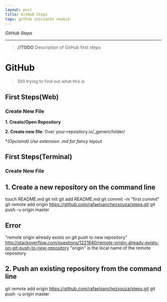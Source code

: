 ```yaml
---
layout: post
title: GitHub Steps
tags: github iniciante newbie
---
```


*GitHub Steps*

-----



> **//TODO** Description of GitHub first steps

# GitHub

> Still trying to find out what this is



## First Steps(Web)

### Create New File

**1. Create/Open Repository**

**2. Create new file**: Over your-repository.io/_genericfolder/

**(Opcional) Use extension *.md for fancy layout**

## First Steps(Terminal)

### Create New File

**1. Create a new repository on the command line**
-------------
touch README.md
git init
git add README.md
git commit -m "first commit"
git remote add origin https://github.com/rafaelsanchezsouza/steps.git
git push -u origin master

**Error**
-------------
"remote origin already exists on git push to new repository"
http://stackoverflow.com/questions/1221840/remote-origin-already-exists-on-git-push-to-new-repository
"origin" is the local name of the remote repository

**2. Push an existing repository from the command line**
-------------
git remote add origin https://github.com/rafaelsanchezsouza/steps.git
git push -u origin master

